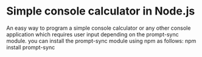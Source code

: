 # Simple console calculator in Node.js
An easy way to program a simple console calculator or any other console application which requires user input depending on the prompt-sync module. you can install the prompt-sync module using npm as follows: npm install prompt-sync
